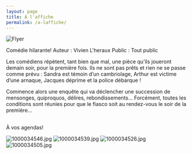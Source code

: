 ```yaml
---
layout: page
title: A l'affiche
permalink: /a-laffiche/
---
```

![Flyer]({{site.baseurl}}/flyer2024-page2.png)

Comédie hilarante!
Auteur : Vivien L'heraux
Public : Tout public

Les comédiens répètent, tant bien que mal, une pièce qu’ils joueront demain soir, pour la première fois.
Ils ne sont pas prêts et rien ne se passe comme prévu : Sandra est témoin d’un cambriolage, Arthur est victime d’une arnaque, Jacques déprime et la police débarque !

Commence alors une enquête qui va déclencher une succession de mensonges, quiproquos, délires, rebondissements…
Forcément, toutes les conditions sont réunies pour que le fiasco soit au rendez-vous le soir de la première…

##

À vos agendas! 


![1000034546.jpg]({{site.baseurl}}/1000034546.jpg) ![1000034539.jpg]({{site.baseurl}}/1000034539.jpg) ![1000034526.jpg]({{site.baseurl}}/1000034526.jpg)
![1000034505.jpg]({{site.baseurl}}/1000034505.jpg)


